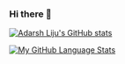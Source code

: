 ### Hi there 👋

<!--
**Adarsh-Liju/Adarsh-Liju** is a ✨ _special_ ✨ repository because its `README.md` (this file) appears on your GitHub profile.

Here are some ideas to get you started:

- 🔭 I’m currently working on ...
- 🌱 I’m currently learning ...
- 👯 I’m looking to collaborate on ...
- 🤔 I’m looking for help with ...
- 💬 Ask me about ...
- 📫 How to reach me: ...
- 😄 Pronouns: ...
- ⚡ Fun fact: ...
-->
[![Adarsh Liju's GitHub stats](https://github-readme-stats.vercel.app/api?username=Adarsh-Liju)](https://github.com/anuraghazra/github-readme-stats)

[![My GitHub Language Stats](https://github-readme-stats.vercel.app/api/top-langs/?username=Adarsh-Liju&langs_count=5&theme=tokyonight)]()
